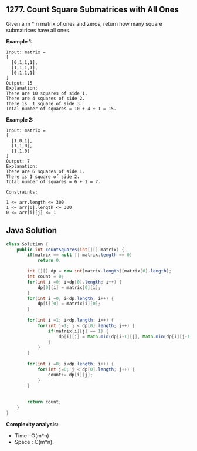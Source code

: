 ## 1277. Count Square Submatrices with All Ones

Given a m * n matrix of ones and zeros, return how many square submatrices have all ones.

**Example 1:**
```
Input: matrix =
[
  [0,1,1,1],
  [1,1,1,1],
  [0,1,1,1]
]
Output: 15
Explanation: 
There are 10 squares of side 1.
There are 4 squares of side 2.
There is  1 square of side 3.
Total number of squares = 10 + 4 + 1 = 15.
```
**Example 2:**
```
Input: matrix = 
[
  [1,0,1],
  [1,1,0],
  [1,1,0]
]
Output: 7
Explanation: 
There are 6 squares of side 1.  
There is 1 square of side 2. 
Total number of squares = 6 + 1 = 7.
```

```
Constraints:

1 <= arr.length <= 300
1 <= arr[0].length <= 300
0 <= arr[i][j] <= 1
```

## Java Solution
```java
class Solution {
    public int countSquares(int[][] matrix) {
        if(matrix == null || matrix.length == 0) 
            return 0;

        int [][] dp = new int[matrix.length][matrix[0].length];
        int count = 0;
        for(int i =0; i<dp[0].length; i++) {
            dp[0][i] = matrix[0][i];
        }
        for(int i =0; i<dp.length; i++) {
            dp[i][0] = matrix[i][0];
        }
        
        for(int i =1; i<dp.length; i++) {
            for(int j=1; j < dp[0].length; j++) {
                if(matrix[i][j] == 1) {
                    dp[i][j] = Math.min(dp[i-1][j], Math.min(dp[i][j-1], dp[i-1][j-1])) + 1;
                }
            }
        }
       
        for(int i =0; i<dp.length; i++) {
            for(int j=0; j < dp[0].length; j++) {
                count+= dp[i][j];
            }
        }
        
        
        return count;
    }
}
```

**Complexity analysis:**
* Time : O(m*n)
* Space : O(m*n).